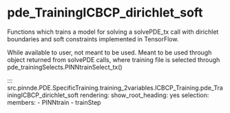 # pde_TrainingICBCP_dirichlet_soft

Functions which trains a model for solving a solvePDE_tx call with dirichlet boundaries and soft constraints implemented in TensorFlow.

While available to user, not meant to be used. Meant to be used through
object returned from solvePDE calls, where training file is selected through pde_trainingSelects.PINNtrainSelect_tx()

::: src.pinnde.PDE.SpecificTraining.training_2variables.ICBCP_Training.pde_TrainingICBCP_dirichlet_soft
    rendering:
      show_root_heading: yes
    selection:
      members:
        - PINNtrain
        - trainStep